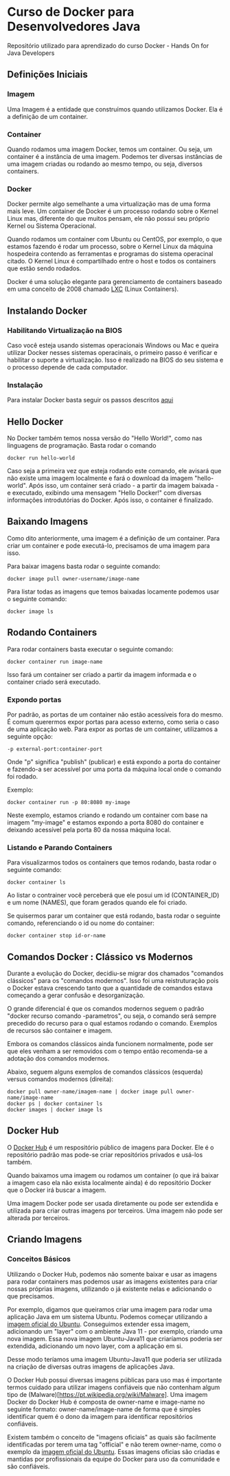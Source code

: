 # Curso de Docker para Desenvolvedores Java
Repositório utilizado para aprendizado do curso Docker - Hands On for Java Developers

## Definições Iniciais

### Imagem
Uma Imagem é a entidade que construímos quando utilizamos Docker. Ela é a definição de um container.

### Container
Quando rodamos uma imagem Docker, temos um container. Ou seja, um container é a instância de uma imagem. Podemos ter diversas instâncias de uma imagem criadas ou rodando ao mesmo tempo, ou seja, diversos containers.

### Docker
Docker permite algo semelhante a uma virtualização mas de uma forma mais leve. Um container de Docker é um processo rodando sobre o Kernel Linux mas, diferente do que muitos pensam, ele não possui seu próprio Kernel ou Sistema Operacional. 

Quando rodamos um container com Ubuntu ou CentOS, por exemplo, o que estamos fazendo é rodar um processo, sobre o Kernel Linux da máquina hospedeira contendo as ferramentas e programas do sistema operacinal citado. O Kernel Linux é compartilhado entre o host e todos os containers que estão sendo rodados.

Docker é uma solução elegante para gerenciamento de containers baseado em uma conceito de 2008 chamado [LXC](https://en.wikipedia.org/wiki/LXC) (Linux Containers).

## Instalando Docker

### Habilitando Virtualização na BIOS
Caso você esteja usando sistemas operacionais Windows ou Mac e queira utilizar Docker nesses sistemas operacinais, o primeiro passo é verificar e habilitar o suporte a virtualização. Isso é realizado na BIOS do seu sistema e o processo depende de cada computador.

### Instalação
Para instalar Docker basta seguir os passos descritos [aqui](https://www.docker.com/get-started)

## Hello Docker
No Docker também temos nossa versão do "Hello World!", como nas linguagens de programação. Basta rodar o comando 
```
docker run hello-world
```
Caso seja a primeira vez que esteja rodando este comando, ele avisará que não existe uma imagem localmente e fará o download da imagem "hello-world". Após isso, um container será criado - a partir da imagem baixada - e executado, exibindo uma mensagem "Hello Docker!" com diversas informações introdutórias do Docker. Após isso, o container é finalizado.

## Baixando Imagens
Como dito anteriormente, uma imagem é a definição de um container. Para criar um container e pode executá-lo, precisamos de uma imagem para isso.

Para baixar imagens basta rodar o seguinte comando:
```
docker image pull owner-username/image-name
```

Para listar todas as imagens que temos baixadas locamente podemos usar o seguinte comando:
```
docker image ls
```


## Rodando Containers

Para rodar containers basta executar o seguinte comando:

```
docker container run image-name
```
Isso fará um container ser criado a partir da imagem informada e o container criado será executado.

### Expondo portas

Por padrão, as portas de um container não estão acessíveis fora do mesmo. É comum querermos expor portas para acesso externo, como seria o caso de uma aplicação web. Para expor as portas de um container, utilizamos a seguinte opção:

```
-p external-port:container-port
```

Onde "p" significa "publish" (publicar) e está expondo a porta do container e fazendo-a ser acessível por uma porta da máquina local onde o comando foi rodado.

Exemplo:
```
docker container run -p 80:8080 my-image
```

Neste exemplo, estamos criando e rodando um container com base na imagem "my-image" e estamos expondo a porta 8080 do container e deixando acessível pela porta 80 da nossa máquina local.

### Listando e Parando Containers

Para visualizarmos todos os containers que temos rodando, basta rodar o seguinte comando:
```
docker container ls
```
Ao listar o contrainer você perceberá que ele posui um id (CONTAINER_ID) e um nome (NAMES), que foram gerados quando ele foi criado.

Se quisermos parar um container que está rodando, basta rodar o seguinte comando, referenciando o id ou nome do container:
```
docker container stop id-or-name
```

## Comandos Docker : Clássico vs Modernos

Durante a evolução do Docker, decidiu-se migrar dos chamados "comandos clássicos" para os "comandos modernos". Isso foi uma reistruturação pois o Docker estava crescendo tanto que a quantidade de comandos estava começando a gerar confusão e desorganização.

O grande diferencial é que os comandos modernos seguem o padrão "docker recurso comando -parametros", ou seja, o comando será sempre precedido do recurso para o qual estamos rodando o comando. Exemplos de recursos são container e imagem.

Embora os comandos clássicos ainda funcionem normalmente, pode ser que eles venham a ser removidos com o tempo então recomenda-se a adotação dos comandos modernos.

Abaixo, seguem alguns exemplos de comandos clássicos (esquerda) versus comandos modernos (direita):

```
docker pull owner-name/imagem-name | docker image pull owner-name/image-name
docker ps | docker container ls
docker images | docker image ls
```

## Docker Hub

O [Docker Hub](https://hub.docker.com/) é um respositório público de imagens para Docker. Ele é o repositório padrão mas pode-se criar repositórios privados e usá-los também.

Quando baixamos uma imagem ou rodamos um container (o que irá baixar a imagem caso ela não exista localmente ainda) é do repositório Docker que o Docker irá buscar a imagem.

Uma imagem Docker pode ser usada diretamente ou pode ser extendida e utilizada para criar outras imagens por terceiros. Uma imagem não pode ser alterada por terceiros.

## Criando Imagens

### Conceitos Básicos

Utilizando o Docker Hub, podemos não somente baixar e usar as imagens para rodar containers mas podemos usar as imagens existentes para criar nossas próprias imagens, utilizando o já existente nelas e adicionando o que precisamos.

Por exemplo, digamos que queiramos criar uma imagem para rodar uma aplicação Java em um sistema Ubuntu. Podemos começar utilizando a [imagem oficial do Ubuntu](https://hub.docker.com/_/ubuntu). Conseguimos extender essa imagem, adicionando um "layer" com o ambiente Java 11 - por exemplo, criando uma nova imagem. Essa nova imagem Ubuntu-Java11 que criaríamos poderia ser extendida, adicionando um novo layer, com a aplicação em si.

Desse modo teríamos uma imagem Ubuntu-Java11 que poderia ser utilizada na criação de diversas outras imagens de aplicações Java.

O Docker Hub possui diversas imagens públicas para uso mas é importante termos cuidado para utilizar imagens confiáveis que não contenham algum tipo de (Malware)[https://pt.wikipedia.org/wiki/Malware]. Uma imagem Docker do Docker Hub é composta de owner-name e image-name no seguinte formato: owner-name/image-name de forma que é simples identificar quem é o dono da imagem para identificar repositórios confiáveis. 

Existem também o conceito de "imagens oficiais" as quais são facilmente identificadas por terem uma tag "official" e não terem owner-name, como o exemplo da [imagem oficial do Ubuntu](https://hub.docker.com/_/ubuntu). Essas imagens oficias são criadas e mantidas por profissionais da equipe do Docker para uso da comunidade e são confiáveis.
